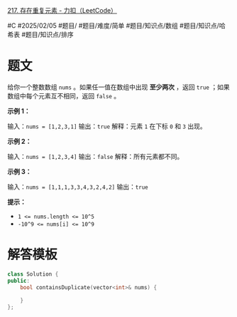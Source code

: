[217. 存在重复元素 - 力扣（LeetCode）](https://leetcode.cn/problems/contains-duplicate/)

#C #2025/02/05 #题目/ #题目/难度/简单 #题目/知识点/数组 #题目/知识点/哈希表 #题目/知识点/排序
# 题文

给你一个整数数组 `nums` 。如果任一值在数组中出现 **至少两次** ，返回 `true` ；如果数组中每个元素互不相同，返回 `false` 。

**示例 1：**

输入：`nums = [1,2,3,1]`
输出：`true`
解释：元素 `1` 在下标 `0` 和 `3` 出现。

**示例 2：**

输入：`nums = [1,2,3,4]`
输出：`false`
解释：所有元素都不同。

**示例 3：**

输入：`nums = [1,1,1,3,3,4,3,2,4,2]`
输出：`true`

**提示：**
- `1 <= nums.length <= 10^5`
- `-10^9 <= nums[i] <= 10^9`

# 解答模板

```cpp
class Solution {
public:
    bool containsDuplicate(vector<int>& nums) {
        
    }
};
```
